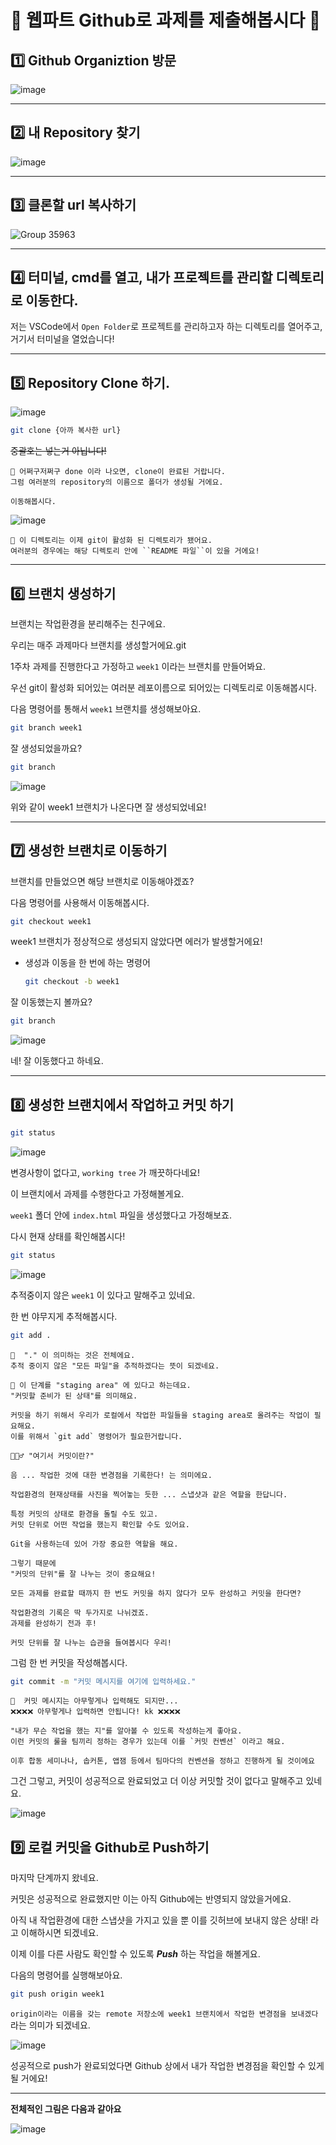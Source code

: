 # 🌱 웹파트 Github로 과제를 제출해봅시다 🌱

## 1️⃣ Github Organiztion 방문

![image](https://github.com/DO-SOPT-WEB/notice-git-push/assets/97084864/20d7268f-d651-4f8d-9d5e-115f09dc5115)

---

## 2️⃣ 내 Repository 찾기

![image](https://github.com/DO-SOPT-WEB/notice-git-push/assets/97084864/c74373f4-354a-4a0f-8652-b8fb0308cda5)


---

## 3️⃣ 클론할 url 복사하기

![Group 35963](https://github.com/DO-SOPT-WEB/notice-git-push/assets/97084864/6d25a134-b8d6-489e-ba37-8d9dc991e7e9)


---

## 4️⃣ 터미널, cmd를 열고, 내가 프로젝트를 관리할 디렉토리로 이동한다.
저는 VSCode에서 `Open Folder`로 프로젝트를 관리하고자 하는 디렉토리를 열어주고, 거기서 터미널을 열었습니다!

---

## 5️⃣ Repository Clone 하기.

![image](https://github.com/DO-SOPT-WEB/notice-git-push/assets/97084864/83ef65f2-92c2-42b0-835a-330fb8fbebc8)

```bash
git clone {아까 복사한 url}
```

~~중괄호는 넣는거 아닙니다!~~

```
🍯 어쩌구저쩌구 done 이라 나오면, clone이 완료된 거랍니다. 
그럼 여러분의 repository의 이름으로 폴더가 생성될 거에요.

이동해봅시다.
```
![image](https://github.com/DO-SOPT-WEB/notice-git-push/assets/97084864/881b8b76-cc32-43d6-aa28-38081f433d20)


```
🍯 이 디렉토리는 이제 git이 활성화 된 디렉토리가 됐어요.
여러분의 경우에는 해당 디렉토리 안에 ``README 파일``이 있을 거에요!
```

---

## 6️⃣ 브랜치 생성하기

브랜치는 작업환경을 분리해주는 친구에요.

우리는 매주 과제마다 브랜치를 생성할거에요.git 

1주차 과제를 진행한다고 가정하고 `week1` 이라는 브랜치를 만들어봐요.

우선 git이 활성화 되어있는 여러분 레포이름으로 되어있는 디렉토리로 이동해봅시다.

다음 명령어를 통해서 `week1` 브랜치를 생성해보아요.

```bash
git branch week1
```

잘 생성되었을까요?

```bash
git branch
```

![image](https://github.com/DO-SOPT-WEB/notice-git-push/assets/97084864/8f078803-61ac-470a-85b0-c26268e6ca0b)


위와 같이 week1 브랜치가 나온다면 잘 생성되었네요!

---

## 7️⃣ 생성한 브랜치로 이동하기

브랜치를 만들었으면 해당 브랜치로 이동해야겠죠?

다음 명령어를 사용해서 이동해봅시다.

```bash
git checkout week1
```

week1 브랜치가 정상적으로 생성되지 않았다면 에러가 발생할거에요!

- 생성과 이동을 한 번에 하는 명령어
    
    ```bash
    git checkout -b week1
    ```
    

잘 이동했는지 볼까요?

```bash
git branch
```

![image](https://github.com/DO-SOPT-WEB/notice-git-push/assets/97084864/729a6948-147c-44cc-ba4c-354d22aae076)


네! 잘 이동했다고 하네요.

---

## 8️⃣ 생성한 브랜치에서 작업하고 커밋 하기

```bash
git status
```
![image](https://github.com/DO-SOPT-WEB/notice-git-push/assets/97084864/1f6af93a-ed82-45c6-96ec-e115eab1b659)


변경사항이 없다고, `working tree` 가 깨끗하다네요!

이 브랜치에서 과제를 수행한다고 가정해볼게요.

`week1` 폴더 안에 `index.html` 파일을 생성했다고 가정해보죠.

다시 현재 상태를 확인해봅시다! 

```bash
git status
```
![image](https://github.com/DO-SOPT-WEB/notice-git-push/assets/97084864/f773036e-76e9-4001-b631-2c6e428bd38f)

추적중이지 않은 `week1` 이 있다고 말해주고 있네요.

한 번 야무지게 추적해봅시다.

```bash
git add .
```

```
🌈  "." 이 의미하는 것은 전체에요. 
추적 중이지 않은 "모든 파일"을 추적하겠다는 뜻이 되겠네요.
```


```
🌈 이 단계를 "staging area" 에 있다고 하는데요.
"커밋할 준비가 된 상태"를 의미해요.

커밋을 하기 위해서 우리가 로컬에서 작업한 파일들을 staging area로 올려주는 작업이 필요해요.
이를 위해서 `git add` 명령어가 필요한거랍니다.
```

```
🙋🏻‍♂️ "여기서 커밋이란?"

음 ... 작업한 것에 대한 변경점을 기록한다! 는 의미에요.

작업환경의 현재상태를 사진을 찍어놓는 듯한 ... 스냅샷과 같은 역할을 한답니다.

특정 커밋의 상태로 환경을 돌릴 수도 있고.
커밋 단위로 어떤 작업을 했는지 확인할 수도 있어요.

Git을 사용하는데 있어 가장 중요한 역할을 해요.

그렇기 때문에
"커밋의 단위"를 잘 나누는 것이 중요해요!

모든 과제를 완료할 때까지 한 번도 커밋을 하지 않다가 모두 완성하고 커밋을 한다면?

작업환경의 기록은 딱 두가지로 나뉘겠죠.
과제를 완성하기 전과 후! 

커밋 단위를 잘 나누는 습관을 들여봅시다 우리!
```

그럼 한 번 커밋을 작성해봅시다.

```bash
git commit -m "커밋 메시지를 여기에 입력하세요."
```

```
🌈  커밋 메시지는 아무렇게나 입력해도 되지만...
❌❌❌❌ 아무렇게나 입력하면 안됩니다! kk ❌❌❌❌

"내가 무슨 작업을 했는 지"를 알아볼 수 있도록 작성하는게 좋아요.
이런 커밋의 룰을 팀끼리 정하는 경우가 있는데 이를 `커밋 컨벤션` 이라고 해요.

이후 합동 세미나나, 솝커톤, 앱잼 등에서 팀마다의 컨벤션을 정하고 진행하게 될 것이에요
```

그건 그렇고, 커밋이 성공적으로 완료되었고 더 이상 커밋할 것이 없다고 말해주고 있네요.


![image](https://github.com/DO-SOPT-WEB/notice-git-push/assets/97084864/26729b6e-8bb4-4f1d-a2e7-8b1e526bcdcd)


## 9️⃣ 로컬 커밋을 Github로 Push하기

마지막 단계까지 왔네요.

커밋은 성공적으로 완료했지만 이는 아직 Github에는 반영되지 않았을거에요.

아직 내 작업환경에 대한 스냅샷을 가지고 있을 뿐 이를 깃허브에 보내지 않은 상태! 라고 이해하시면 되겠네요.

이제 이를 다른 사람도 확인할 수 있도록 ***Push*** 하는 작업을 해볼게요.

다음의 명령어를 실행해보아요.

```bash
git push origin week1
```

`origin이라는 이름을 갖는 remote 저장소에 week1 브랜치에서 작업한 변경점을 보내겠다` 라는 의미가 되겠네요.

![image](https://github.com/DO-SOPT-WEB/notice-git-push/assets/97084864/35a96330-392d-4e11-b876-0ab17ed71107)


성공적으로 push가 완료되었다면 Github 상에서 내가 작업한 변경점을 확인할 수 있게 될 거에요!

---

**전체적인 그림은 다음과 같아요**

![image](https://user-images.githubusercontent.com/47105088/192493167-1890ac87-5c7c-4ec1-93e6-549631b98be3.png)

